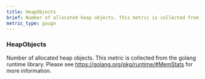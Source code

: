 ```yaml
---
title: HeapObjects
brief: Number of allocated heap objects. This metric is collected from the golang runtime library. Please see https://golang.org/pkg/runtime/#MemStats for more information.
metric_type: gauge
---
```

### HeapObjects

Number of allocated heap objects. This metric is collected from the golang runtime library. Please see https://golang.org/pkg/runtime/#MemStats for more information.